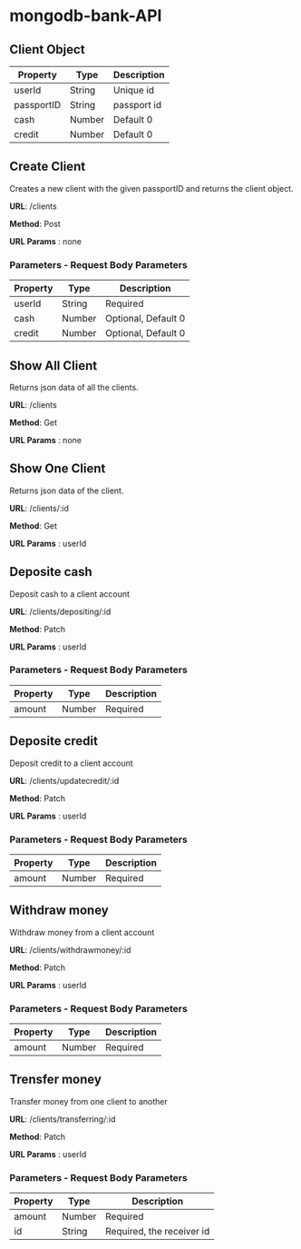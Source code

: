 # mongodb-bank-API

## Client Object

| Property   | Type   | Description |
| ---------- | ------ | ----------- |
| userId     | String | Unique id   |
| passportID | String | passport id |
| cash       | Number | Default 0   |
| credit     | Number | Default 0   |

## Create Client

Creates a new client with the given passportID and returns the client object.

**URL**:
/clients

**Method**: Post

**URL Params** : none

### Parameters - Request Body Parameters

| Property | Type   | Description         |
| -------- | ------ | ------------------- |
| userId   | String | Required            |
| cash     | Number | Optional, Default 0 |
| credit   | Number | Optional, Default 0 |

## Show All Client

Returns json data of all the clients.

**URL**:
/clients

**Method**: Get

**URL Params** : none

## Show One Client

Returns json data of the client.

**URL**:
/clients/:id

**Method**: Get

**URL Params** : userId

## Deposite cash

Deposit cash to a client account

**URL**:
/clients/depositing/:id

**Method**: Patch

**URL Params** : userId

### Parameters - Request Body Parameters

| Property | Type   | Description |
| -------- | ------ | ----------- |
| amount   | Number | Required    |

## Deposite credit

Deposit credit to a client account

**URL**:
/clients/updatecredit/:id

**Method**: Patch

**URL Params** : userId

### Parameters - Request Body Parameters

| Property | Type   | Description |
| -------- | ------ | ----------- |
| amount   | Number | Required    |

## Withdraw money

Withdraw money from a client account

**URL**:
/clients/withdrawmoney/:id

**Method**: Patch

**URL Params** : userId

### Parameters - Request Body Parameters

| Property | Type   | Description |
| -------- | ------ | ----------- |
| amount   | Number | Required    |

## Trensfer money

Transfer money from one client to another

**URL**:
/clients/transferring/:id

**Method**: Patch

**URL Params** : userId

### Parameters - Request Body Parameters

| Property | Type   | Description               |
| -------- | ------ | ------------------------- |
| amount   | Number | Required                  |
| id       | String | Required, the receiver id |
